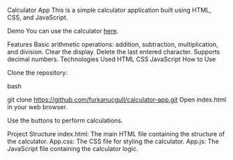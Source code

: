 Calculator App
This is a simple calculator application built using HTML, CSS, and JavaScript.

Demo
You can use the calculator [here](https://shadowcalc.netlify.app/).


Features
Basic arithmetic operations: addition, subtraction, multiplication, and division.
Clear the display.
Delete the last entered character.
Supports decimal numbers.
Technologies Used
HTML
CSS
JavaScript
How to Use

Clone the repository:

bash

git clone https://github.com/furkanucgull/calculator-app.git
Open index.html in your web browser.

Use the buttons to perform calculations.

Project Structure
index.html: The main HTML file containing the structure of the calculator.
App.css: The CSS file for styling the calculator.
App.js: The JavaScript file containing the calculator logic.
